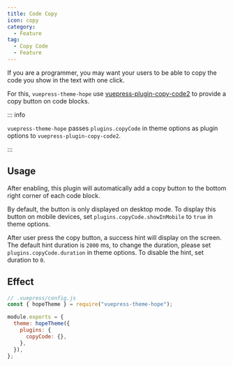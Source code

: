 ```yaml
---
title: Code Copy
icon: copy
category:
  - Feature
tag:
  - Copy Code
  - Feature
---
```


If you are a programmer, you may want your users to be able to copy the code you show in the text with one click.

For this, `vuepress-theme-hope` use [vuepress-plugin-copy-code2][copy-code2] to provide a copy button on code blocks.

::: info

`vuepress-theme-hope` passes `plugins.copyCode` in theme options as plugin options to `vuepress-plugin-copy-code2`.

:::

<!-- more -->

## Usage

After enabling, this plugin will automatically add a copy button to the bottom right corner of each code block.

By default, the button is only displayed on desktop mode. To display this button on mobile devices, set `plugins.copyCode.showInMobile` to `true` in theme options.

After user press the copy button, a success hint will display on the screen. The default hint duration is `2000` ms, to change the duration, please set `plugins.copyCode.duration` in theme options. To disable the hint, set duration to `0`.

## Effect

```js
// .vuepress/config.js
const { hopeTheme } = require("vuepress-theme-hope");

module.exports = {
  theme: hopeTheme({
    plugins: {
      copyCode: {},
    },
  }),
};
```

[copy-code2]: https://vuepress-theme-hope.github.io/v2/copy-code/
